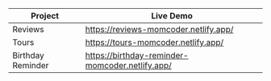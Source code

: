 | Project      | Live Demo |
| ----------- | ----------- |
| Reviews   | https://reviews-momcoder.netlify.app/        |
| Tours   | https://tours-momcoder.netlify.app/        |
| Birthday Reminder      | https://birthday-reminder-momcoder.netlify.app/      |

